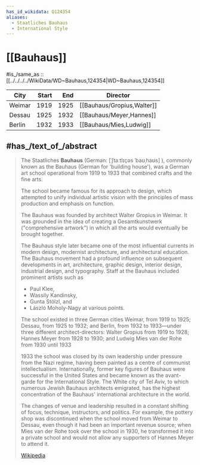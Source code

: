 ```yaml
---
has_id_wikidata: Q124354
aliases:
  - Staatliches Bauhaus
  - International Style
---
```


# [[Bauhaus]] 

#is_/same_as :: [[../../../../WikiData/WD~Bauhaus,124354|WD~Bauhaus,124354]] 

| City   | Start |  End | Director                     |
| ------ | ----: | ---: | ---------------------------- |
| Weimar |  1919 | 1925 | [[Bauhaus/Gropius,Walter]]           |
| Dessau |  1925 | 1932 | [[Bauhaus/Meyer,Hannes]]             |
| Berlin |  1932 | 1933 | [[Bauhaus/Mies,Ludwig]] |

## #has_/text_of_/abstract 

> The Staatliches **Bauhaus** (German: [ˈʃtaːtlɪçəs ˈbaʊˌhaʊs] ), 
> commonly known as the Bauhaus (German for 'building house'), 
> was a German art school operational from 1919 to 1933 that combined crafts and the fine arts. 
> 
> The school became famous for its approach to design, 
> which attempted to unify individual artistic vision 
> with the principles of mass production and emphasis on function.
>
> The Bauhaus was founded by architect Walter Gropius in Weimar. 
> It was grounded in the idea of creating a Gesamtkunstwerk ("comprehensive artwork") 
> in which all the arts would eventually be brought together. 
> 
> The Bauhaus style later became one of the most influential currents in modern design, 
> modernist architecture, and architectural education. 
> The Bauhaus movement had a profound influence on subsequent developments in 
> art, architecture, graphic design, interior design, industrial design, and typography. 
> Staff at the Bauhaus included prominent artists such as 
> - Paul Klee, 
> - Wassily Kandinsky, 
> - Gunta Stölzl, and 
> - László Moholy-Nagy at various points.
>
> The school existed in three German cities 
> Weimar, from 1919 to 1925; Dessau, from 1925 to 1932; and Berlin, from 1932 to 1933—under three different architect-directors: 
> Walter Gropius from 1919 to 1928; Hannes Meyer from 1928 to 1930; and Ludwig Mies van der Rohe from 1930 until 1933
> 
> 1933  the school was closed by its own leadership under pressure from the Nazi regime, 
> having been painted as a centre of communist intellectualism. 
> Internationally, former key figures of Bauhaus were successful in the United States 
> and became known as the avant-garde for the International Style. 
> The White city of Tel Aviv, to which numerous Jewish Bauhaus architects emigrated, 
> has the highest concentration of the Bauhaus' international architecture in the world.
>
> The changes of venue and leadership 
> resulted in a constant shifting of focus, technique, instructors, and politics. 
> For example, the pottery shop was discontinued when the school moved from Weimar to Dessau, 
> even though it had been an important revenue source; 
> when Mies van der Rohe took over the school in 1930, he transformed it into a private school 
> and would not allow any supporters of Hannes Meyer to attend it.
>
> [Wikipedia](https://en.wikipedia.org/wiki/Bauhaus) 

